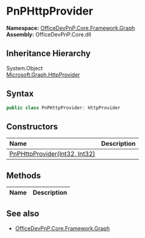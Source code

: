 # PnPHttpProvider
**Namespace:** [OfficeDevPnP.Core.Framework.Graph](OfficeDevPnP.Core.Framework.Graph.md)  
**Assembly:** OfficeDevPnP.Core.dll  
## Inheritance Hierarchy
System.Object  
    [Microsoft.Graph.HttpProvider](Microsoft.Graph.HttpProvider.md)
## Syntax
```C#
public class PnPHttpProvider: HttpProvider
```
## Constructors
|**Name**|**Description**|
|:-----|:-----|
| [PnPHttpProvider(Int32, Int32)](OfficeDevPnP.Core.Framework.Graph.PnPHttpProvider.ctor1.md) | 
## Methods
|**Name**|**Description**|
|:-----|:-----|
## See also
- [OfficeDevPnP.Core.Framework.Graph](OfficeDevPnP.Core.Framework.Graph.md)
